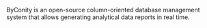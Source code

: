ByConity is an open-source column-oriented database management system that allows generating analytical data reports in real time.

